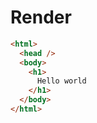 # Render
```html
<html>
  <head />
  <body>
    <h1>
      Hello world
    </h1>
  </body>
</html>
```

